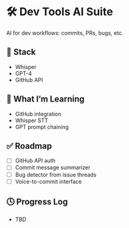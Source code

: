 # 🛠 Dev Tools AI Suite

AI for dev workflows: commits, PRs, bugs, etc.

## 🧰 Stack
- Whisper
- GPT-4
- GitHub API

## 🧠 What I’m Learning
- GitHub integration
- Whisper STT
- GPT prompt chaining

## ✅ Roadmap
- [ ] GitHub API auth
- [ ] Commit message summarizer
- [ ] Bug detector from issue threads
- [ ] Voice-to-commit interface

## 🕓 Progress Log
- TBD
